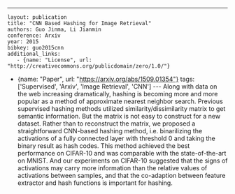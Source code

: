 ---
    layout: publication
    title: "CNN Based Hashing for Image Retrieval"
    authors: Guo Jinma, Li Jianmin
    conference: Arxiv
    year: 2015
    bibkey: guo2015cnn
    additional_links:
       - {name: "License", url: "http://creativecommons.org/publicdomain/zero/1.0/"}
   - {name: "Paper", url: "https://arxiv.org/abs/1509.01354"}
    tags: ['Supervised', 'Arxiv', 'Image Retrieval', 'CNN']
    ---
    Along with data on the web increasing dramatically, hashing is becoming more and more popular as a method of approximate nearest neighbor search. Previous supervised hashing methods utilized similarity/dissimilarity matrix to get semantic information. But the matrix is not easy to construct for a new dataset. Rather than to reconstruct the matrix, we proposed a straightforward CNN-based hashing method, i.e. binarilizing the activations of a fully connected layer with threshold 0 and taking the binary result as hash codes. This method achieved the best performance on CIFAR-10 and was comparable with the state-of-the-art on MNIST. And our experiments on CIFAR-10 suggested that the signs of activations may carry more information than the relative values of activations between samples, and that the co-adaption between feature extractor and hash functions is important for hashing.